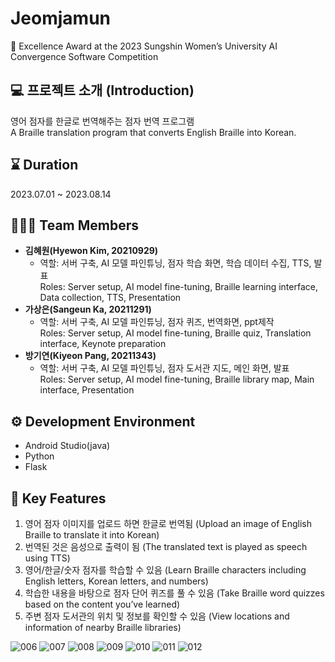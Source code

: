 # Jeomjamun
🏅 Excellence Award at the 2023 Sungshin Women’s University AI Convergence Software Competition

## 💻 프로젝트 소개 (Introduction)

영어 점자를 한글로 번역해주는 점자 번역 프로그램 <br/>
A Braille translation program that converts English Braille into Korean.

## ⌛️ Duration
2023.07.01 ~ 2023.08.14

## 👩🏻‍💻 Team Members
- **김혜원(Hyewon Kim, 20210929)** <br/>
  - 역할: 서버 구축, AI 모델 파인튜닝, 점자 학습 화면, 학습 데이터 수집, TTS, 발표 <br/>
    Roles: Server setup, AI model fine-tuning, Braille learning interface, Data collection, TTS, Presentation
- **가상은(Sangeun Ka, 20211291)** <br/>
  - 역할: 서버 구축, AI 모델 파인튜닝, 점자 퀴즈, 번역화면, ppt제작 <br/>
    Roles: Server setup, AI model fine-tuning, Braille quiz, Translation interface, Keynote preparation
- **방기연(Kiyeon Pang, 20211343)** <br/>
  - 역할: 서버 구축, AI 모델 파인튜닝, 점자 도서관 지도, 메인 화면, 발표 <br/>
    Roles: Server setup, AI model fine-tuning, Braille library map, Main interface, Presentation

## ⚙️ Development Environment
- Android Studio(java)
- Python
- Flask

## 📌 Key Features
1. 영어 점자 이미지를 업로드 하면 한글로 번역됨 (Upload an image of English Braille to translate it into Korean) 
2. 번역된 것은 음성으로 출력이 됨 (The translated text is played as speech using TTS)
3. 영어/한글/숫자 점자를 학습할 수 있음 (Learn Braille characters including English letters, Korean letters, and numbers)
4. 학습한 내용을 바탕으로 점자 단어 퀴즈를 풀 수 있음 (Take Braille word quizzes based on the content you’ve learned)
5. 주변 점자 도서관의 위치 및 정보를 확인할 수 있음 (View locations and information of nearby Braille libraries)

![006](https://github.com/user-attachments/assets/3a799eb3-cb23-4f34-8719-f362473d4bdf)
![007](https://github.com/user-attachments/assets/ed8fbf2e-299e-4e0e-80ae-97209bb957d0)
![008](https://github.com/user-attachments/assets/b5da3bf5-f278-4aff-ba2c-508eb9828a5a)
![009](https://github.com/user-attachments/assets/e5cd383e-9b04-4f45-b9bc-9ab204cc01ae)
![010](https://github.com/user-attachments/assets/2a95d027-bc41-4065-aa8f-450c5c58c644)
![011](https://github.com/user-attachments/assets/3aa13d19-3db2-4f2d-a193-ce6a2f21aa19)
![012](https://github.com/user-attachments/assets/7f546d12-de81-4c92-b4f4-34c1b49b98d4)







